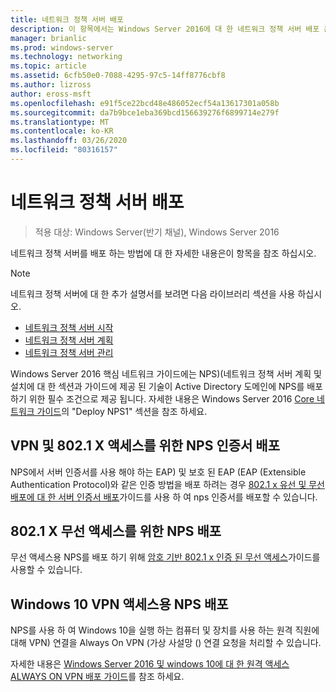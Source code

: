 ```yaml
---
title: 네트워크 정책 서버 배포
description: 이 항목에서는 Windows Server 2016에 대 한 네트워크 정책 서버 배포 콘텐츠에 대 한 링크를 제공 하 고 NPS에 대 한 추가 지침에 대 한 링크를 제공 합니다.
manager: brianlic
ms.prod: windows-server
ms.technology: networking
ms.topic: article
ms.assetid: 6cfb50e0-7088-4295-97c5-14ff8776cbf8
ms.author: lizross
author: eross-msft
ms.openlocfilehash: e91f5ce22bcd48e486052ecf54a13617301a058b
ms.sourcegitcommit: da7b9bce1eba369bcd156639276f6899714e279f
ms.translationtype: MT
ms.contentlocale: ko-KR
ms.lasthandoff: 03/26/2020
ms.locfileid: "80316157"
---
```

# <a name="deploy-network-policy-server"></a>네트워크 정책 서버 배포

>적용 대상: Windows Server(반기 채널), Windows Server 2016

네트워크 정책 서버를 배포 하는 방법에 대 한 자세한 내용은이 항목을 참조 하십시오.

>[!NOTE]
>네트워크 정책 서버에 대 한 추가 설명서를 보려면 다음 라이브러리 섹션을 사용 하십시오.  
>- [네트워크 정책 서버 시작](nps-getstart-top.md)
>- [네트워크 정책 서버 계획](nps-plan-top.md)
>- [네트워크 정책 서버 관리](nps-manage-top.md)

Windows Server 2016 핵심 네트워크 가이드에는 NPS\)\(네트워크 정책 서버 계획 및 설치에 대 한 섹션과 가이드에 제공 된 기술이 Active Directory 도메인에 NPS를 배포 하기 위한 필수 조건으로 제공 됩니다. 자세한 내용은 Windows Server 2016 [Core 네트워크 가이드](https://technet.microsoft.com/windows-server-docs/networking/core-network-guide/core-network-guide#BKMK_deployNPS1)의 "Deploy NPS1" 섹션을 참조 하세요.

## <a name="deploy-nps-certificates-for-vpn-and-8021x-access"></a>VPN 및 802.1 X 액세스를 위한 NPS 인증서 배포

NPS에서 서버 인증서를 사용 해야 하는 EAP\) 및 보호 된 EAP \(EAP (Extensible Authentication Protocol)와 같은 인증 방법을 배포 하려는 경우 [802.1 x 유선 및 무선 배포에 대 한 서버 인증서 배포](https://technet.microsoft.com/windows-server-docs/networking/core-network-guide/cncg/server-certs/deploy-server-certificates-for-802.1x-wired-and-wireless-deployments)가이드를 사용 하 여 nps 인증서를 배포할 수 있습니다.

## <a name="deploy-nps-for-8021x-wireless-access"></a>802.1 X 무선 액세스를 위한 NPS 배포

무선 액세스용 NPS를 배포 하기 위해 [암호 기반 802.1 x 인증 된 무선 액세스](https://technet.microsoft.com/windows-server-docs/networking/core-network-guide/cncg/wireless/a-deploy-8021x-wireless-access)가이드를 사용할 수 있습니다.

## <a name="deploy-nps-for-windows-10-vpn-access"></a>Windows 10 VPN 액세스용 NPS 배포

NPS를 사용 하 여 Windows 10을 실행 하는 컴퓨터 및 장치를 사용 하는 원격 직원에 대해 VPN\) 연결을 Always On VPN (가상 사설망 \() 연결 요청을 처리할 수 있습니다.

자세한 내용은 [Windows Server 2016 및 windows 10에 대 한 원격 액세스 ALWAYS ON VPN 배포 가이드](https://docs.microsoft.com/windows-server/remote/remote-access/vpn/always-on-vpn/deploy/always-on-vpn-deploy)를 참조 하세요.

